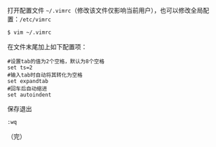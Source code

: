 打开配置文件 `~/.vimrc`（修改该文件仅影响当前用户），也可以修改全局配置：`/etc/vimrc`

```sh
$ vim ~/.vimrc
```

在文件末尾加上如下配置项：

```properties
#设置tab的值为2个空格，默认为8个空格
set ts=2
#输入tab时自动将其转化为空格
set expandtab
#回车后自动缩进
set autoindent
```

保存退出

```sh
:wq
```



（完）